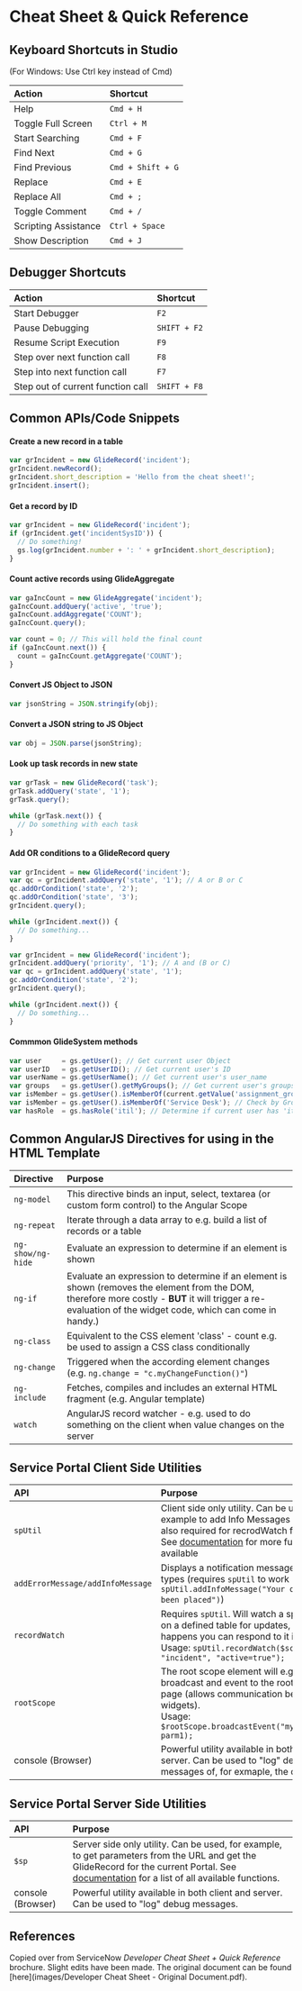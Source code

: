 # Cheat Sheet & Quick Reference

## Keyboard Shortcuts in Studio
(For Windows: Use Ctrl key instead of Cmd) <br>

| Action               | Shortcut          |
| :------------------- |:------------------|
| Help                 | `Cmd + H`         |
| Toggle Full Screen   | `Ctrl + M`        |
| Start Searching      | `Cmd + F`         |
| Find Next            | `Cmd + G`         |
| Find Previous        | `Cmd + Shift + G` |
| Replace              | `Cmd + E`         |
| Replace All          | `Cmd + ;`         |
| Toggle Comment       | `Cmd + /`         |
| Scripting Assistance | `Ctrl + Space`    |
| Show Description     | `Cmd + J`         |

## Debugger Shortcuts

| Action                            | Shortcut      |
| :-------------------------------- | :------------ |
| Start Debugger                    | `F2`          |
| Pause Debugging                   | `SHIFT + F2`  |
| Resume Script Execution           | `F9`          |
| Step over next function call      | `F8`          |
| Step into next function call      | `F7`          |
| Step out of current function call | `SHIFT + F8`  |

## Common APIs/Code Snippets
#### Create a new record in a table
```javascript
var grIncident = new GlideRecord('incident');
grIncident.newRecord();
grIncident.short_description = 'Hello from the cheat sheet!';
grIncident.insert();
```
#### Get a record by ID
```javascript
var grIncident = new GlideRecord('incident');
if (grIncident.get('incidentSysID')) {
  // Do something!
  gs.log(grIncident.number + ': ' + grIncident.short_description);
}
```
#### Count active records using GlideAggregate
```javascript
var gaIncCount = new GlideAggregate('incident');
gaIncCount.addQuery('active', 'true');
gaIncCount.addAggregate('COUNT');
gaIncCount.query();

var count = 0; // This will hold the final count
if (gaIncCount.next()) {
  count = gaIncCount.getAggregate('COUNT');
}
```
#### Convert JS Object to JSON
```javascript
var jsonString = JSON.stringify(obj);
```
#### Convert a JSON string to JS Object
```javascript
var obj = JSON.parse(jsonString);
```
#### Look up task records in new state
```javascript
var grTask = new GlideRecord('task');
grTask.addQuery('state', '1');
grTask.query();

while (grTask.next()) {
  // Do something with each task
}
```
#### Add OR conditions to a GlideRecord query
```javascript
var grIncident = new GlideRecord('incident');
var qc = grIncident.addQuery('state', '1'); // A or B or C
qc.addOrCondition('state', '2');
qc.addOrCondition('state', '3');
grIncident.query();

while (grIncident.next()) {
  // Do something...
}

var grIncident = new GlideRecord('incident');
grIncident.addQuery('priority', '1'); // A and (B or C)
var qc = grIncident.addQuery('state', '1');
gc.addOrCondition('state', '2');
grIncident.query();

while (grIncident.next()) {
  // Do something...  
}
```
#### Commmon GlideSystem methods
```javascript
var user     = gs.getUser(); // Get current user Object
var userID   = gs.getUserID(); // Get current user's ID
var userName = gs.getUserName(); // Get current user's user_name
var groups   = gs.getUser().getMyGroups(); // Get current user's groups
var isMember = gs.getUser().isMemberOf(current.getValue('assignment_group')); // Check by GroupID
var isMember = gs.getUser().isMemberOf('Service Desk'); // Check by Group Name
var hasRole  = gs.hasRole('itil'); // Determine if current user has 'itil' role
```

## Common AngularJS Directives for using in the HTML Template
| Directive         | Purpose        |
| :---------------- | :------------- |
| `ng-model`        | This directive binds an input, select, textarea (or custom form control) to the Angular Scope       |
| `ng-repeat`       | Iterate through a data array to e.g. build a list of records or a table |
| `ng-show/ng-hide` | Evaluate an expression to determine if an element is shown |
| `ng-if`           | Evaluate an expression to determine if an element is shown (removes the element from the DOM, therefore more costly - **BUT** it will trigger a re-evaluation of the widget code, which can come in handy.) |
| `ng-class`        | Equivalent to the CSS element 'class' - count e.g. be used to assign a CSS class conditionally  |
| `ng-change`       | Triggered when the according element changes (e.g. `ng.change = "c.myChangeFunction()"`) |
| `ng-include`     | Fetches, compiles and includes an external HTML fragment (e.g. Angular template) |
| `watch`          | AngularJS record watcher - e.g. used to do something on the client when value changes on the server  |

## Service Portal Client Side Utilities
| API                              | Purpose        |
| :------------------------------- | :------------- |
| `spUtil`                         | Client side only utility. Can be used for example to add Info Messages to the page - also required for recrodWatch functionality. See [documentation](https://docs.servicenow.com/bundle/madrid-application-development/page/app-store/dev_portal/API_reference/spUtil/concept/spUtilAPI.html) for more functions available |
| `addErrorMessage/addInfoMessage` | Displays a notification message of different types (requires `spUtil` to work - e.g. `spUtil.addInfoMessage("Your order has been placed")`)  |
| `recordWatch`                    | Requires `spUtil`. Will watch a specific query on a defined table for updates, if an update happens you can respond to it in real-time. <br>Usage: `spUtil.recordWatch($scope, "incident", "active=true");`  |
| `rootScope`                      | The root scope element will e.g. let you broadcast and event to the rootScope of the page (allows communication between widgets). <br> Usage: `$rootScope.broadcastEvent("myEvent.name", parm1);` |
| console (Browser)                | Powerful utility available in both client and server. Can be used to "log" debug messages of, for exmaple, the data object |

## Service Portal Server Side Utilities
| API               | Purpose        |
| :---------------- | :------------- |
| `$sp`             | Server side only utility. Can be used, for example, to get parameters from the URL and get the GlideRecord for the current Portal. See [documentation](https://docs.servicenow.com/bundle/madrid-application-development/page/app-store/dev_portal/API_reference/GlideSPScriptableScoped/concept/c_GlideSPScriptableScopedAPI.html) for a list of all available functions. |
| console (Browser) | Powerful utility available in both client and server. Can be used to "log" debug messages. |


## References
Copied over from ServiceNow _Developer Cheat Sheet + Quick Reference_ brochure. Slight edits have been made. The original document can be found [here](images/Developer Cheat Sheet - Original Document.pdf).
